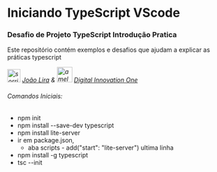 <h1>Iniciando TypeScript VScode</h1>

<h3>Desafio de Projeto TypeScript Introdução Pratica</h3>

<p>Este repositório contém exemplos e desafios que ajudam a explicar as práticas typescript</p>

*<img src="https://avatars.githubusercontent.com/u/29212329" alt="sorriso bonito" width="30"> [João Lira](https://github.com/lira1705)   &   <img src="https://avatars.githubusercontent.com/u/26231823" alt="a melhor plataforma de ensino dio.me" width="35"> [Digital Innovation One](https://github.com/digitalinnovationone)*
<br>

###### *Comandos Iniciais:*
 - npm init
 - npm install --save-dev typescript
 - npm install lite-server 
 - ir em package.json, 
    - aba scripts - add("start": "lite-server") ultima linha
 - npm install -g typescript
 - tsc --init